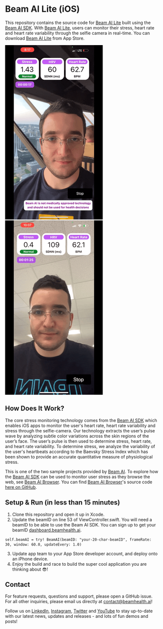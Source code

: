 # Beam AI Lite (iOS)

This repository contains the source code for [Beam AI Lite](https://apps.apple.com/ca/app/beam-ai-lite/id1629758948) built using the [Beam AI SDK](https://github.com/beamai/BeamAISDK-iOS). With [Beam AI Lite](https://apps.apple.com/ca/app/beam-ai-lite/id1629758948), users can monitor their stress, heart rate and heart rate variability through the selfie camera in real-time. You can download [Beam AI Lite](https://apps.apple.com/ca/app/beam-ai-lite/id1629758948) from App Store.

![Beam AI Lite Demo 1](Beam_AI_Lite_Demo1.gif)![Beam AI Lite Demo 2](Beam_AI_Lite_Demo2.gif)

## How Does It Work?

The core stress monitoring technology comes from the [Beam AI SDK](https://github.com/beamai/BeamAISDK-iOS) which enables iOS apps to monitor the user's heart rate, heart rate variability and stress through the selfie-camera. Our technology extracts the user’s pulse wave by analyzing subtle color variations across the skin regions of the user’s face. The user’s pulse is then used to determine stress, heart rate, and heart rate variability. To determine stress, we analyze the variability of the user's heartbeats according to the Baevsky Stress Index which has been shown to provide an accurate quantitative measure of physiological stress.

This is one of the two sample projects provided by [Beam AI](https://www.beamhealth.ai/). To explore how the [Beam AI SDK](https://github.com/beamai/BeamAISDK-iOS) can be used to monitor user stress as they browse the web, see [Beam AI Browser](https://apps.apple.com/ua/app/beam-ai-browser/id1629793784). You can find [Beam AI Browser](https://apps.apple.com/ua/app/beam-ai-browser/id1629793784)'s source code [here on GitHub](https://github.com/beamai/BeamAIBrowser-iOS).

## Setup & Run (in less than 15 minutes)

1. Clone this repository and open it up in Xcode.
2. Update the beamID on line 53 of ViewController.swift. You will need a beamID to be able to use the Beam AI SDK. You can sign up to get your beamID [dashboard.beamhealth.ai](https://dashboard.beamhealth.ai/).

```
self.beamAI = try! BeamAI(beamID: "your-20-char-beamID", frameRate: 30, window: 60.0, updateEvery: 1.0)
```

3. Update app team to your App Store developer account, and deploy onto an iPhone device.
4. Enjoy the build and race to build the super cool application you are thinking about 😎!

## Contact

For feature requests, questions and support, please open a GitHub issue. For all other inquiries, please email us directly at [contact@beamhealth.ai](contact@beamhealth.ai)!

Follow us on [LinkedIn](https://www.linkedin.com/company/beamhealthai/), [Instagram](https://www.instagram.com/beamhealthai/), [Twitter](https://twitter.com/BeamHealthAI) and [YouTube](https://www.youtube.com/channel/UCLhM9USQWe01OZoPOFvQ6sg/featured) to stay up-to-date with our latest news, updates and releases - and lots of fun demos and posts!
